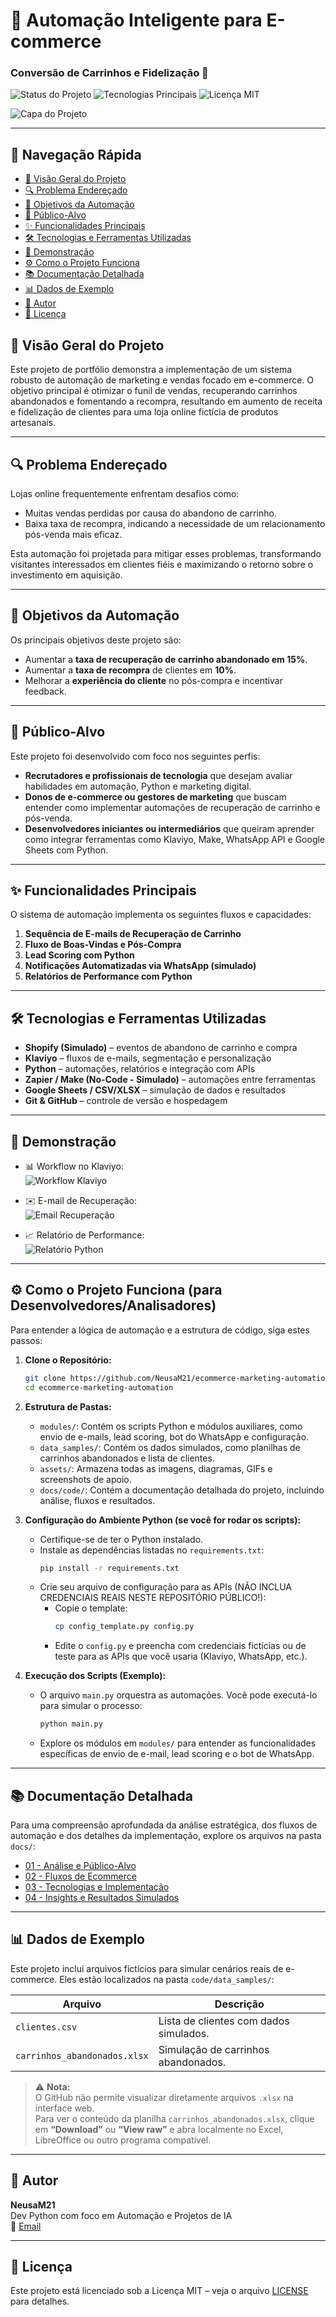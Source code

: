 # 🛒 Automação Inteligente para E-commerce

### Conversão de Carrinhos e Fidelização 🚀

![Status do Projeto](https://img.shields.io/badge/Status-Em%20Desenvolvimento-orange)
![Tecnologias Principais](https://img.shields.io/badge/Tech-Python%2C%20Klaviyo%2C%20Shopify%20(Conceitual)-blue)
![Licença MIT](https://img.shields.io/badge/License-MIT-green)

![Capa do Projeto](capa.png)

---

## 🧭 Navegação Rápida

- [📝 Visão Geral do Projeto](#-visão-geral-do-projeto)
- [🔍 Problema Endereçado](#-problema-endereçado)
- [🎯 Objetivos da Automação](#-objetivos-da-automação)
- [🎯 Público-Alvo](#-público-alvo)
- [✨ Funcionalidades Principais](#-funcionalidades-principais)
- [🛠️ Tecnologias e Ferramentas Utilizadas](#️-tecnologias-e-ferramentas-utilizadas)
- [🚀 Demonstração](#-demonstração)
- [⚙️ Como o Projeto Funciona](#️-como-o-projeto-funciona-para-desenvolvedoresanalisadores)
- [📚 Documentação Detalhada](#-documentação-detalhada)
- [📊 Dados de Exemplo](#-dados-de-exemplo)
- [👤 Autor](#-autor)
- [📄 Licença](#-licença)

## 📝 Visão Geral do Projeto

Este projeto de portfólio demonstra a implementação de um sistema robusto de automação de marketing e vendas focado em e-commerce. O objetivo principal é otimizar o funil de vendas, recuperando carrinhos abandonados e fomentando a recompra, resultando em aumento de receita e fidelização de clientes para uma loja online fictícia de produtos artesanais.

---

## 🔍 Problema Endereçado

Lojas online frequentemente enfrentam desafios como:

* Muitas vendas perdidas por causa do abandono de carrinho.
* Baixa taxa de recompra, indicando a necessidade de um relacionamento pós-venda mais eficaz.

Esta automação foi projetada para mitigar esses problemas, transformando visitantes interessados em clientes fiéis e maximizando o retorno sobre o investimento em aquisição.

---

## 🎯 Objetivos da Automação

Os principais objetivos deste projeto são:

* Aumentar a **taxa de recuperação de carrinho abandonado em 15%**.
* Aumentar a **taxa de recompra** de clientes em **10%**.
* Melhorar a **experiência do cliente** no pós-compra e incentivar feedback.

---

## 🎯 Público-Alvo

Este projeto foi desenvolvido com foco nos seguintes perfis:

- **Recrutadores e profissionais de tecnologia** que desejam avaliar habilidades em automação, Python e marketing digital.
- **Donos de e-commerce ou gestores de marketing** que buscam entender como implementar automações de recuperação de carrinho e pós-venda.
- **Desenvolvedores iniciantes ou intermediários** que queiram aprender como integrar ferramentas como Klaviyo, Make, WhatsApp API e Google Sheets com Python.

---

## ✨ Funcionalidades Principais

O sistema de automação implementa os seguintes fluxos e capacidades:

1. **Sequência de E-mails de Recuperação de Carrinho**
2. **Fluxo de Boas-Vindas e Pós-Compra**
3. **Lead Scoring com Python**
4. **Notificações Automatizadas via WhatsApp (simulado)**
5. **Relatórios de Performance com Python**

---

## 🛠️ Tecnologias e Ferramentas Utilizadas

- **Shopify (Simulado)** – eventos de abandono de carrinho e compra
- **Klaviyo** – fluxos de e-mails, segmentação e personalização
- **Python** – automações, relatórios e integração com APIs
- **Zapier / Make (No-Code - Simulado)** – automações entre ferramentas
- **Google Sheets / CSV/XLSX** – simulação de dados e resultados
- **Git & GitHub** – controle de versão e hospedagem

---

## 🚀 Demonstração

* 📊 Workflow no Klaviyo:  
  ![Workflow Klaviyo](assets/screenshots/klaviyo_workflow.png)

* ✉️ E-mail de Recuperação:  
  ![Email Recuperação](assets/screenshots/email_recuperacao.png)

* 📈 Relatório de Performance:  
  ![Relatório Python](assets/screenshots/relatorio.png)

---

## ⚙️ Como o Projeto Funciona (para Desenvolvedores/Analisadores)

Para entender a lógica de automação e a estrutura de código, siga estes passos:

1. **Clone o Repositório:**
    ```bash
    git clone https://github.com/NeusaM21/ecommerce-marketing-automation.git
    cd ecommerce-marketing-automation
    ```

2. **Estrutura de Pastas:**
    * `modules/`: Contém os scripts Python e módulos auxiliares, como envio de e-mails, lead scoring, bot do WhatsApp e configuração.
    * `data_samples/`: Contém os dados simulados, como planilhas de carrinhos abandonados e lista de clientes.
    * `assets/`: Armazena todas as imagens, diagramas, GIFs e screenshots de apoio.
    * `docs/code/`: Contém a documentação detalhada do projeto, incluindo análise, fluxos e resultados.

3. **Configuração do Ambiente Python (se você for rodar os scripts):**
    * Certifique-se de ter o Python instalado.
    * Instale as dependências listadas no `requirements.txt`:
        ```bash
        pip install -r requirements.txt
        ```
    * Crie seu arquivo de configuração para as APIs (NÃO INCLUA CREDENCIAIS REAIS NESTE REPOSITÓRIO PÚBLICO!):
        * Copie o template:
            ```bash
            cp config_template.py config.py
            ```
        * Edite o `config.py` e preencha com credenciais fictícias ou de teste para as APIs que você usaria (Klaviyo, WhatsApp, etc.).

4. **Execução dos Scripts (Exemplo):**
    * O arquivo `main.py` orquestra as automações. Você pode executá-lo para simular o processo:
        ```bash
        python main.py
        ```
    * Explore os módulos em `modules/` para entender as funcionalidades específicas de envio de e-mail, lead scoring e o bot de WhatsApp.

---

## 📚 Documentação Detalhada

Para uma compreensão aprofundada da análise estratégica, dos fluxos de automação e dos detalhes da implementação, explore os arquivos na pasta `docs/`:

- [01 - Análise e Público-Alvo](docs/01_Analise_Publico_Alvo.md)  
- [02 - Fluxos de Ecommerce](docs/02_Fluxos_Ecommerce.md)  
- [03 - Tecnologias e Implementação](docs/03_Tecnologias_usadas.md)  
- [04 - Insights e Resultados Simulados](docs/04_Insights_Resultados.md)

---

## 📊 Dados de Exemplo

Este projeto inclui arquivos fictícios para simular cenários reais de e-commerce. Eles estão localizados na pasta `code/data_samples/`:

| Arquivo                      | Descrição                                 |
|-----------------------------|-------------------------------------------|
| `clientes.csv`              | Lista de clientes com dados simulados.    |
| `carrinhos_abandonados.xlsx`| Simulação de carrinhos abandonados.       |

> ⚠️ **Nota:**  
> O GitHub não permite visualizar diretamente arquivos `.xlsx` na interface web.  
> Para ver o conteúdo da planilha `carrinhos_abandonados.xlsx`, clique em **“Download”** ou **“View raw”** e abra localmente no Excel, LibreOffice ou outro programa compatível.

---

## 👤 Autor

**NeusaM21**  
Dev Python com foco em Automação e Projetos de IA  
📧 [Email](mailto:contact.neusam21@gmail.com)

---

## 📄 Licença

Este projeto está licenciado sob a Licença MIT – veja o arquivo [LICENSE](LICENSE) para detalhes.
